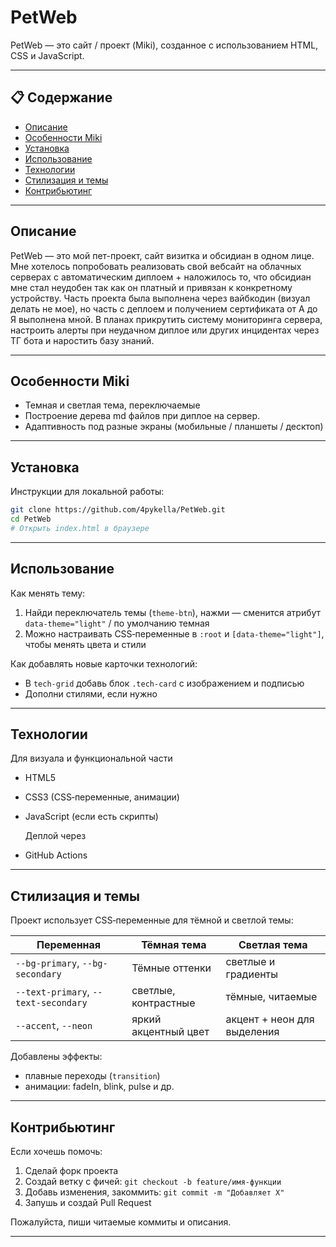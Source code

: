 # PetWeb

PetWeb — это  сайт / проект (Miki), созданное с использованием HTML, CSS и JavaScript.

---

## 📋 Содержание

* [Описание](#описание)
* [Особенности Miki](#особенности)
* [Установка](#установка)
* [Использование](#использование)
* [Технологии](#технологии)
* [Стилизация и темы](#стилизация‑и‑темы)
* [Контрибьютинг](#контрибьютинг)


---

## Описание

PetWeb — это мой пет-проект, сайт визитка и обсидиан в одном лице. Мне хотелось попробовать реализовать свой вебсайт на облачных серверах с автоматическим диплоем + наложилось то, что обсидиан мне стал неудобен так как он платный и привязан к конкретному устройству. Часть проекта была выполнена через вайбкодин (визуал делать не мое), но часть с деплоем и получением сертификата от A до Я выполнена мной. В планах прикрутить систему мониторинга сервера, настроить алерты при неудачном диплое или других инцидентах через ТГ бота и наростить базу знаний.  

---

## Особенности Miki 

* Темная и светлая тема, переключаемые
* Построение дерева md файлов при диплое на сервер.
* Адаптивность под разные экраны (мобильные / планшеты / десктоп)

---

## Установка

Инструкции для локальной работы:

```bash
git clone https://github.com/4pykella/PetWeb.git
cd PetWeb
# Открыть index.html в браузере
```

---

## Использование

Как менять тему:

1. Найди переключатель темы (`theme-btn`), нажми — сменится атрибут `data-theme="light"` / по умолчанию темная
2. Можно настраивать CSS‑переменные в `:root` и `[data-theme="light"]`, чтобы менять цвета и стили

Как добавлять новые карточки технологий:

* В `tech-grid` добавь блок `.tech-card` с изображением и подписью
* Дополни стилями, если нужно

---

## Технологии

  Для визуала и функциональной части
* HTML5
* CSS3 (CSS‑переменные, анимации)
* JavaScript (если есть скрипты)

  Деплой через
* GitHub Actions

---

## Стилизация и темы

Проект использует CSS‑переменные для тёмной и светлой темы:

| Переменная                           | Тёмная тема          | Светлая тема                |
| ------------------------------------ | -------------------- | --------------------------- |
| `--bg-primary`, `--bg-secondary`     | Тёмные оттенки       | светлые и градиенты         |
| `--text-primary`, `--text-secondary` | светлые, контрастные | тёмные, читаемые            |
| `--accent`, `--neon`                 | яркий акцентный цвет | акцент + неон для выделения |

Добавлены эффекты:

* плавные переходы (`transition`)
* анимации: fadeIn, blink, pulse и др.

---

## Контрибьютинг

Если хочешь помочь:

1. Сделай форк проекта
2. Создай ветку с фичей: `git checkout -b feature/имя‑функции`
3. Добавь изменения, закоммить: `git commit -m "Добавляет X"`
4. Запушь и создай Pull Request

Пожалуйста, пиши читаемые коммиты и описания.

---
